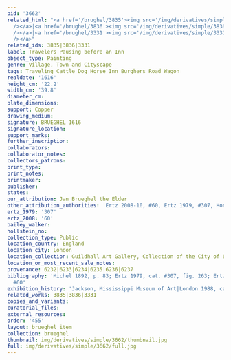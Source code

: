 ```yaml
---
pid: '3662'
related_html: "<a href='/brughel/3835'><img src='/img/derivatives/simple/3835/thumbnail.jpg'
  /></a>|<a href='/brughel/3836'><img src='/img/derivatives/simple/3836/thumbnail.jpg'
  /></a>|<a href='/brughel/3331'><img src='/img/derivatives/simple/3331/thumbnail.jpg'
  /></a>"
related_ids: 3835|3836|3331
label: Travelers Pausing before an Inn
object_type: Painting
genre: Village, Town and Cityscape
tags: Traveling Cattle Dog Horse Inn Burghers Road Wagon
realdate: '1616'
height_cm: '22.2'
width_cm: '39.8'
diameter_cm: 
plate_dimensions: 
support: Copper
drawing_medium: 
signature: BRUEGHEL 1616
signature_location: 
support_marks: 
further_inscription: 
collaborators: 
collaborator_notes: 
collectors_patrons: 
print_type: 
print_notes: 
printmaker: 
publisher: 
states: 
our_attribution: Jan Brueghel the Elder
other_attribution_authorities: 'Ertz 2008-10, #60, Ertz 1979, #307, Honig database'
ertz_1979: '307'
ertz_2008: '60'
bailey_walker: 
hollstein_no: 
collection_type: Public
location_country: England
location_city: London
location_collection: Guildhall Art Gallery, Collection of the City of London
location_or_most_recent_sale_notes: 
provenance: 6232|6233|6234|6235|6236|6237
bibliography: 'Michel 1892, p. 83; Ertz 1979, cat. #307, fig. 263; Ertz 2008-10, cat.
  #60'
exhibition_history: 'Jackson, Mississippi Museum of Art|London 1988, cat. #8'
related_works: 3835|3836|3331
copies_and_variants: 
curatorial_files: 
external_resources: 
order: '455'
layout: brueghel_item
collection: brueghel
thumbnail: img/derivatives/simple/3662/thumbnail.jpg
full: img/derivatives/simple/3662/full.jpg
---
```


